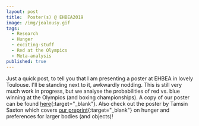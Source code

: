 ```yaml
---
layout: post
title:  Poster(s) @ EHBEA2019
image: /img/jealousy.gif
tags:
  - Research
  - Hunger
  - exciting-stuff
  - Red at the Olympics
  - Meta-analysis
published: true
---
```


Just a quick post, to tell you that I am presenting a poster at EHBEA in lovely Toulouse. I'll be standing next to it, awkwardly nodding. This is still very much work in progress, but we analyse the probabilities of red vs. blue winning at the Olympics (and boxing championships). A copy of our poster can be found [here](/pdfs/Poster_olympics_EHBEA_2019.pdf){:target="_blank"}. Also check out the poster by Tamsin Saxton which covers [our preprint](https://psyarxiv.com/s7ta8/){:target="_blank"} on hunger and preferences for larger bodies (and objects)!